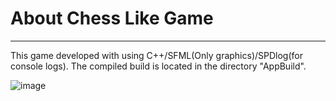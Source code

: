 # About Chess Like Game
***
This game developed with using C++/SFML(Only graphics)/SPDlog(for console logs).
The compiled build is located in the directory "AppBuild".

![image](https://github.com/user-attachments/assets/a21bed06-19e9-4903-bcc2-d68d5b73d2be)
